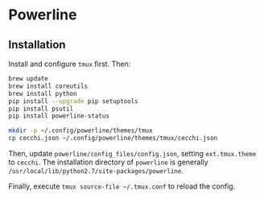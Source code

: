 # Powerline

## Installation

Install and configure `tmux` first. Then:

```sh
brew update
brew install coreutils
brew install python
pip install --upgrade pip setuptools
pip install psutil
pip install powerline-status

mkdir -p ~/.config/powerline/themes/tmux
cp cecchi.json ~/.config/powerline/themes/tmux/cecchi.json
```

Then, update `powerline/config_files/config.json`, setting `ext.tmux.theme` to `cecchi`. The installation directory of `powerline` is generally `/usr/local/lib/python2.7/site-packages/powerline`.

Finally, execute `tmux source-file ~/.tmux.conf` to reload the config.
